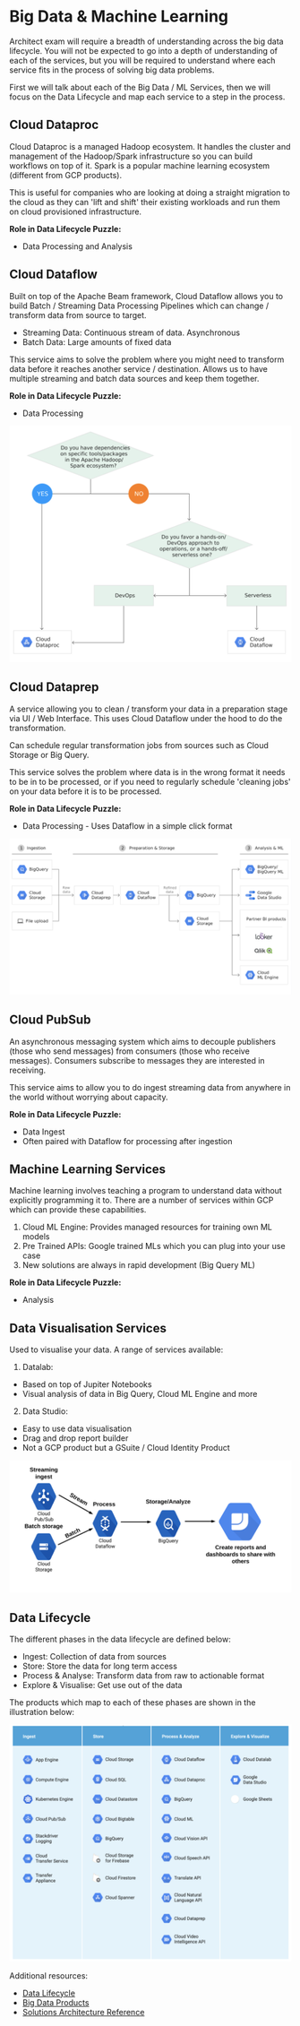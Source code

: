 # Big Data & Machine Learning

Architect exam will require a breadth of understanding across the big data lifecycle.
You will not be expected to go into a depth of understanding of each of the services,
but you will be required to understand where each service fits in the process 
of solving big data problems.

First we will talk about each of the Big Data / ML Services, then we will focus
on the Data Lifecycle and map each service to a step in the process.

## Cloud Dataproc

Cloud Dataproc is a managed Hadoop ecosystem. It handles the cluster and management
of the Hadoop/Spark infrastructure so you can build workflows on top of it.
Spark is a popular machine learning ecosystem (different from GCP products).

This is useful for companies who are looking at doing a straight migration to
the cloud as they can 'lift and shift' their existing workloads and run them on
cloud provisioned infrastructure.

**Role in Data Lifecycle Puzzle:**

* Data Processing and Analysis

## Cloud Dataflow

Built on top of the Apache Beam framework, Cloud Dataflow allows you to build 
Batch / Streaming Data Processing Pipelines which can change / transform data 
from source to target.

* Streaming Data: Continuous stream of data. Asynchronous
* Batch Data: Large amounts of fixed data

This service aims to solve the problem where you might need to transform data 
before it reaches another service / destination. Allows us to have multiple 
streaming and batch data sources and keep them together.

**Role in Data Lifecycle Puzzle:**

* Data Processing

![Dataflow Decision](./assets/016-dataflow-decision.png)

## Cloud Dataprep

A service allowing you to clean / transform your data in a preparation stage via
UI / Web Interface. This uses Cloud Dataflow under the hood to do the transformation.

Can schedule regular transformation jobs from sources such as Cloud Storage or
Big Query.

This service solves the problem where data is in the wrong format it needs to be
in to be processed, or if you need to regularly schedule 'cleaning jobs' on your
data before it is to be processed.

**Role in Data Lifecycle Puzzle:**

* Data Processing - Uses Dataflow in a simple click format

![DataPrep](./assets/016-dataprep.png)

## Cloud PubSub

An asynchronous messaging system which aims to decouple publishers (those who
send messages) from consumers (those who receive messages). Consumers subscribe
to messages they are interested in receiving.

This service aims to allow you to do ingest streaming data from anywhere in the
world without worrying about capacity.

**Role in Data Lifecycle Puzzle:**

* Data Ingest
* Often paired with Dataflow for processing after ingestion

## Machine Learning Services

Machine learning involves teaching a program to understand data without explicitly
programming it to. There are a number of services within GCP which can provide 
these capabilities.

1. Cloud ML Engine: Provides managed resources for training own ML models
2. Pre Trained APIs: Google trained MLs which you can plug into your use case
3. New solutions are always in rapid development (Big Query ML)

**Role in Data Lifecycle Puzzle:**

* Analysis

## Data Visualisation Services

Used to visualise your data. A range of services available:

1. Datalab:
  * Based on top of Jupiter Notebooks
  * Visual analysis of data in Big Query, Cloud ML Engine and more

2. Data Studio:
  * Easy to use data visualisation
  * Drag and drop report builder
  * Not a GCP product but a GSuite / Cloud Identity Product

![Data Studio](./assets/016-data-studio.png)

## Data Lifecycle

The different phases in the data lifecycle are defined below:
* Ingest: Collection of data from sources
* Store: Store the data for long term access
* Process & Analyse: Transform data from raw to actionable format
* Explore & Visualise: Get use out of the data

The products which map to each of these phases are shown in the illustration below:

![Data Lifecycle](./assets/016-data-lifecycle.png)

Additional resources:
- [Data Lifecycle](https://cloud.google.com/architecture/data-lifecycle-cloud-platform)
- [Big Data Products](https://cloud.google.com/solutions/smart-analytics)
- [Solutions Architecture Reference](https://cloud.google.com/architecture)
